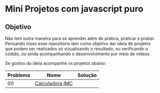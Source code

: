# Mini Projetos com javascript puro

## Objetivo
Não tem outra maneira para se aprender além de pratica, praticar e pratiar.
Pensando nisso esse repositório tem como objetivo dar ideia de projetos que podem ser realizados só vizualizando o resultado, ou verificando o códido, ou ainda acompanhando o desenvolvimento por meio de videos.

Se gostou da ideia acompanhe os projetos abaixo:

| Problema  |  Nome  |  Solução  |
| --------- | ------ | --------- |
|  00 | [Calculadora IMC](./00-imc) |
